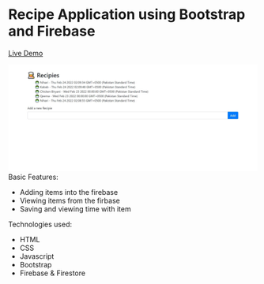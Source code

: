 # Recipe Application using Bootstrap and Firebase

<a href="https://recipeappahmed.vercel.app/">Live Demo</a>

<img src="https://github.com/ahmadrazach/Javascript-Challanges/blob/main/recipe-app/template.jpg" alt="Demo image"/>
Basic Features:
 
- Adding items into the firebase
- Viewing items from the firbase
- Saving and viewing time with item

Technologies used:

- HTML
- CSS
- Javascript
- Bootstrap
- Firebase & Firestore
